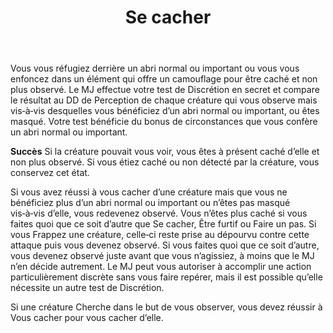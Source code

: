 ﻿---
title: Se cacher
titleEn: Hide
id: XMcnh4cSI32tljXa
group: actions
---
<p><span>Vous vous réfugiez derrière un abri normal ou important ou vous vous enfoncez dans un élément qui offre un camouflage pour être caché et non plus observé. Le MJ effectue votre test de Discrétion en secret et compare le résultat au DD de Perception de chaque créature qui vous observe mais vis‑à‑vis desquelles vous bénéficiez d’un abri normal ou important, ou êtes masqué. Votre test bénéficie du bonus de circonstances que vous confère un abri normal ou important.<br></span></p><p><span><strong>Succès</strong> Si la créature pouvait vous voir, vous êtes à présent caché d’elle et non plus observé. Si vous étiez caché ou non détecté par la créature, vous conservez cet état.<br></span></p><p><span>Si vous avez réussi à vous cacher d’une créature mais que vous ne bénéficiez plus d’un abri normal ou important ou n’êtes pas masqué vis‑à‑vis d’elle, vous redevenez observé. Vous n’êtes plus caché si vous faites quoi que ce soit d’autre que Se cacher, Être furtif ou Faire un pas. Si vous Frappez une créature, celle‑ci reste prise au dépourvu contre cette attaque puis vous devenez observé. Si vous faites quoi que ce soit d’autre, vous devenez observé juste avant que vous n’agissiez, à moins que le MJ n’en décide autrement. Le MJ peut vous autoriser à accomplir une action particulièrement discrète sans vous faire repérer, mais il est possible qu’elle nécessite un autre test de Discrétion.<br></span></p><p><span>Si une créature Cherche dans le but de vous observer, vous devez réussir à Vous cacher pour vous cacher d’elle.</span></p>
